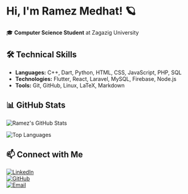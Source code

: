 # Hi, I'm Ramez Medhat! 🪐

🎓 **Computer Science Student** at Zagazig University 

## 🛠 Technical Skills  

- **Languages:** C++, Dart, Python, HTML, CSS, JavaScript, PHP, SQL  
- **Technologies:** Flutter, React, Laravel, MySQL, Firebase, Node.js  
- **Tools:** Git, GitHub, Linux, LaTeX, Markdown  

## 📊 GitHub Stats  

![Ramez's GitHub Stats](https://github-readme-stats.vercel.app/api?username=r6mez&show_icons=true&theme=radical)  

![Top Languages](https://github-readme-stats.vercel.app/api/top-langs/?username=r6mez&layout=compact&theme=radical)  

## 📫 Connect with Me  

[![LinkedIn](https://img.shields.io/badge/LinkedIn-%230077B5.svg?style=for-the-badge&logo=linkedin&logoColor=white)](https://www.linkedin.com/in/r6mez/)  
[![GitHub](https://img.shields.io/badge/GitHub-%23121011.svg?style=for-the-badge&logo=github&logoColor=white)](https://github.com/r6mez)  
[![Email](https://img.shields.io/badge/Email-%23D14836.svg?style=for-the-badge&logo=gmail&logoColor=white)](mailto:iramezdev@gmail.com)
